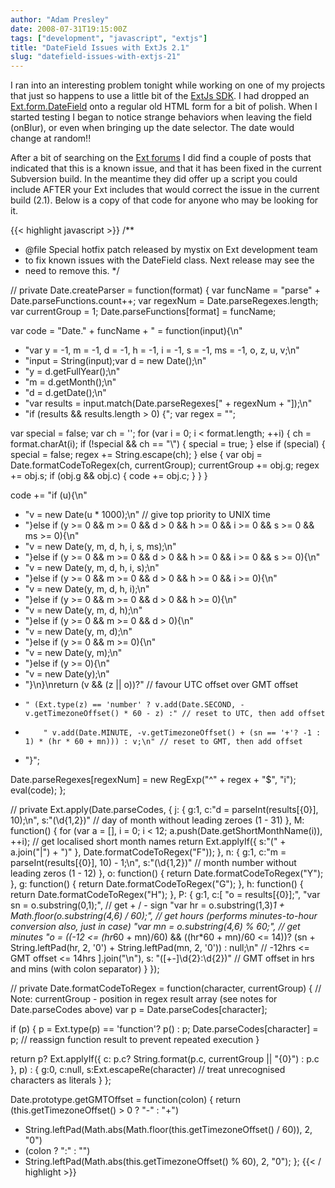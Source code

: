 ```yaml
---
author: "Adam Presley"
date: 2008-07-31T19:15:00Z
tags: ["development", "javascript", "extjs"]
title: "DateField Issues with ExtJs 2.1"
slug: "datefield-issues-with-extjs-21"
---
```


I ran into an interesting problem tonight while working on one of my
projects that just so happens to use a little bit of the [ExtJs SDK](http://www.extjs.com).
I had dropped an [Ext.form.DateField](http://extjs.com/deploy/dev/docs/?class=Ext.form.DateField) onto a regular old HTML form for
a bit of polish. When I started testing I began to notice strange
behaviors when leaving the field (onBlur), or even when bringing up the
date selector. The date would change at random!!

After a bit of searching on the [Ext forums](http://extjs.com/forum/) I did find a couple of
posts that indicated that this is a known issue, and that it has been
fixed in the current Subversion build. In the meantime they did offer up
a script you could include AFTER your Ext includes that would correct
the issue in the current build (2.1). Below is a copy of that code for
anyone who may be looking for it.

{{< highlight javascript >}}
/**
 * @file Special hotfix patch released by mystix on Ext development team
 * to fix known issues with the DateField class. Next release may see the
 * need to remove this.
 */

// private
Date.createParser = function(format) {
   var funcName = "parse" + Date.parseFunctions.count++;
   var regexNum = Date.parseRegexes.length;
   var currentGroup = 1;
   Date.parseFunctions[format] = funcName;

   var code = "Date." + funcName + " = function(input){\n"
   + "var y = -1, m = -1, d = -1, h = -1, i = -1, s = -1, ms = -1, o, z, u, v;\n"
   + "input = String(input);var d = new Date();\n"
   + "y = d.getFullYear();\n"
   + "m = d.getMonth();\n"
   + "d = d.getDate();\n"
   + "var results = input.match(Date.parseRegexes[" + regexNum + "]);\n"
   + "if (results && results.length > 0) {";
   var regex = "";

   var special = false;
   var ch = '';
   for (var i = 0; i < format.length; ++i) {
      ch = format.charAt(i);
      if (!special && ch == "\\") {
         special = true;
      }
      else if (special) {
         special = false;
         regex += String.escape(ch);
      }
      else {
         var obj = Date.formatCodeToRegex(ch, currentGroup);
         currentGroup += obj.g;
         regex += obj.s;
         if (obj.g && obj.c) {
            code += obj.c;
         }
      }
   }

   code += "if (u){\n"
   + "v = new Date(u * 1000);\n" // give top priority to UNIX time
   + "}else if (y >= 0 && m >= 0 && d > 0 && h >= 0 && i >= 0 && s >= 0 && ms >= 0){\n"
   + "v = new Date(y, m, d, h, i, s, ms);\n"
   + "}else if (y >= 0 && m >= 0 && d > 0 && h >= 0 && i >= 0 && s >= 0){\n"
   + "v = new Date(y, m, d, h, i, s);\n"
   + "}else if (y >= 0 && m >= 0 && d > 0 && h >= 0 && i >= 0){\n"
   + "v = new Date(y, m, d, h, i);\n"
   + "}else if (y >= 0 && m >= 0 && d > 0 && h >= 0){\n"
   + "v = new Date(y, m, d, h);\n"
   + "}else if (y >= 0 && m >= 0 && d > 0){\n"
   + "v = new Date(y, m, d);\n"
   + "}else if (y >= 0 && m >= 0){\n"
   + "v = new Date(y, m);\n"
   + "}else if (y >= 0){\n"
   + "v = new Date(y);\n"
   + "}\n}\nreturn (v && (z || o))?" // favour UTC offset over GMT offset
   +     " (Ext.type(z) == 'number' ? v.add(Date.SECOND, -v.getTimezoneOffset() * 60 - z) :" // reset to UTC, then add offset
   +         " v.add(Date.MINUTE, -v.getTimezoneOffset() + (sn == '+'? -1 : 1) * (hr * 60 + mn))) : v;\n" // reset to GMT, then add offset
   + "}";

   Date.parseRegexes[regexNum] = new RegExp("^" + regex + "$", "i");
   eval(code);
};

// private
Ext.apply(Date.parseCodes, {
   j: {
      g:1,
      c:"d = parseInt(results[{0}], 10);\n",
      s:"(\\d{1,2})" // day of month without leading zeroes (1 - 31)
   },
   M: function() {
      for (var a = [], i = 0; i < 12; a.push(Date.getShortMonthName(i)), ++i); // get localised short month names
      return Ext.applyIf({
         s:"(" + a.join("|") + ")"
      }, Date.formatCodeToRegex("F"));
   },
   n: {
      g:1,
      c:"m = parseInt(results[{0}], 10) - 1;\n",
      s:"(\\d{1,2})" // month number without leading zeros (1 - 12)
   },
   o: function() {
      return Date.formatCodeToRegex("Y");
   },
   g: function() {
      return Date.formatCodeToRegex("G");
   },
   h: function() {
      return Date.formatCodeToRegex("H");
   },
   P: {
      g:1,
      c:[
         "o = results[{0}];",
         "var sn = o.substring(0,1);", // get + / - sign
         "var hr = o.substring(1,3)*1 + Math.floor(o.substring(4,6) / 60);", // get hours (performs minutes-to-hour conversion also, just in case)
         "var mn = o.substring(4,6) % 60;", // get minutes
         "o = ((-12 <= (hr*60 + mn)/60) && ((hr*60 + mn)/60 <= 14))? (sn + String.leftPad(hr, 2, '0') + String.leftPad(mn, 2, '0')) : null;\n" // -12hrs <= GMT offset <= 14hrs
      ].join("\n"),
      s: "([+\-]\\d{2}:\\d{2})" // GMT offset in hrs and mins (with colon separator)
   }
});

// private
Date.formatCodeToRegex = function(character, currentGroup) {
   // Note: currentGroup - position in regex result array (see notes for Date.parseCodes above)
   var p = Date.parseCodes[character];

   if (p) {
      p = Ext.type(p) == 'function'? p() : p;
      Date.parseCodes[character] = p; // reassign function result to prevent repeated execution
   }

   return p? Ext.applyIf({
      c: p.c? String.format(p.c, currentGroup || "{0}") : p.c
   }, p) : {
      g:0,
      c:null,
      s:Ext.escapeRe(character) // treat unrecognised characters as literals
   }
};

Date.prototype.getGMTOffset = function(colon) {
   return (this.getTimezoneOffset() > 0 ? "-" : "+")
   + String.leftPad(Math.abs(Math.floor(this.getTimezoneOffset() / 60)), 2, "0")
   + (colon ? ":" : "")
   + String.leftPad(Math.abs(this.getTimezoneOffset() % 60), 2, "0");
};
{{< / highlight >}}